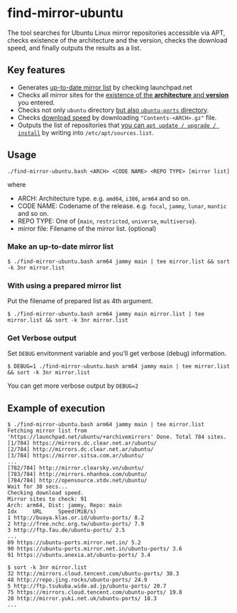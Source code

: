 # find-mirror-ubuntu

The tool searches for Ubuntu Linux mirror repositories accessible via APT, checks existence of the architecture and the version, checks the download speed, and finally outputs the results as a list.

## Key features

- Generates <ins>up-to-date mirror list</ins> by checking launchpad.net
- Checks all mirror sites for the <ins>existence of the **architecture** and **version**</ins> you entered.
- Checks not only `ubuntu` directory <ins>but also `ubuntu-ports` directory</ins>.
- Checks <ins>download speed</ins> by downloading `"Contents-<ARCH>.gz"` file.
- Outputs the list of repositories that <ins>you can `apt update / upgrade / install`</ins> by writing into `/etc/apt/sources.list`.

## Usage

    ./find-mirror-ubuntu.bash <ARCH> <CODE NAME> <REPO TYPE> [mirror list]

where

- ARCH: Architecture type. e.g. `amd64`, `i386`, `arm64` and so on.
- CODE NAME: Codename of the release. e.g. `focal`, `jammy`, `lunar`, `mantic` and so on.
- REPO TYPE: One of {`main`, `restricted`, `universe`, `multiverse`}.
- mirror file: Filename of the mirror list. (optional)

### Make an up-to-date mirror list

```console
$ ./find-mirror-ubuntu.bash arm64 jammy main | tee mirror.list && sort -k 3nr mirror.list
```

### With using a prepared mirror list

Put the filename of prepared list as 4th argument.

```console
$ ./find-mirror-ubuntu.bash arm64 jammy main mirror.list | tee mirror.list && sort -k 3nr mirror.list
```

### Get Verbose output

Set `DEBUG` envitonment variable and you'll get verbose (debug) information.

```console
$ DEBUG=1 ./find-mirror-ubuntu.bash arm64 jammy main | tee mirror.list && sort -k 3nr mirror.list
```
You can get more verbose output by `DEBUG=2`

## Example of execution

```console
$ ./find-mirror-ubuntu.bash arm64 jammy main | tee mirror.list
Fetching mirror list from 'https://launchpad.net/ubuntu/+archivemirrors' Done. Total 784 sites.
[1/784] https://mirrors.dc.clear.net.ar/ubuntu/
[2/784] http://mirrors.dc.clear.net.ar/ubuntu/
[3/784] https://mirror.sitsa.com.ar/ubuntu/
...
[782/784] http://mirror.clearsky.vn/ubuntu/
[783/784] http://mirrors.nhanhoa.com/ubuntu/
[784/784] http://opensource.xtdv.net/ubuntu/
Wait for 30 secs...
Checking download speed.
Mirror sites to check: 91
Arch: arm64, Dist: jammy, Repo: main
Idx     URL     Speed(MiB/s)
1 http://buaya.klas.or.id/ubuntu-ports/ 8.2
2 http://free.nchc.org.tw/ubuntu-ports/ 7.9
3 http://ftp.fau.de/ubuntu-ports/ 2.5
...
89 https://ubuntu-ports.mirror.net.in/ 5.2
90 https://ubuntu-ports.mirror.net.in/ubuntu-ports/ 3.6
91 https://ubuntu.anexia.at/ubuntu-ports/ 3.4

$ sort -k 3nr mirror.list
32 http://mirrors.cloud.tencent.com/ubuntu-ports/ 30.3
48 http://repo.jing.rocks/ubuntu-ports/ 24.9
5 http://ftp.tsukuba.wide.ad.jp/ubuntu-ports/ 20.7
75 https://mirrors.cloud.tencent.com/ubuntu-ports/ 19.8
28 http://mirror.yuki.net.uk/ubuntu-ports/ 18.3
...
```
